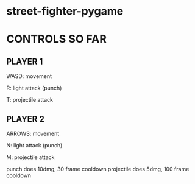 # street-fighter-pygame

# CONTROLS SO FAR

## PLAYER 1

WASD: movement

R: light attack (punch)

T: projectile attack

## PLAYER 2

ARROWS: movement

N: light attack (punch)

M: projectile attack

punch does 10dmg, 30 frame cooldown
projectile does 5dmg, 100 frame cooldown
